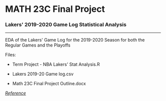 # MATH 23C Final Project

### Lakers' 2019-2020 Game Log Statistical Analysis

---

EDA of the Lakers' Game Log for the 2019-2020 Season for both the Regular Games and the Playoffs


Files:

- Term Project - NBA Lakers' Stat Analysis.R

- Lakers 2019-20 Game log.csv

- Math 23C Final Project Outline.docx


_[Reference](https://www.basketball-reference.com/teams/LAL/2020/gamelog/)_

